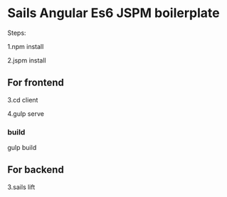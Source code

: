 # Sails Angular Es6 JSPM boilerplate
Steps:

1.npm install

2.jspm install

## For frontend

3.cd client

4.gulp serve

### build
gulp build

## For backend

3.sails lift
